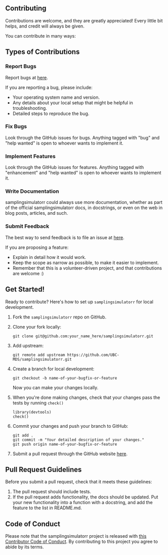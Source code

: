 
## Contributing

Contributions are welcome, and they are greatly appreciated! Every little bit
helps, and credit will always be given.

You can contribute in many ways:

## Types of Contributions


### Report Bugs

Report bugs at [here](https://github.com/UBC-MDS/samplingsimulatorr/issues).

If you are reporting a bug, please include:

* Your operating system name and version.
* Any details about your local setup that might be helpful in troubleshooting.
* Detailed steps to reproduce the bug.

### Fix Bugs

Look through the GitHub issues for bugs. Anything tagged with "bug" and "help
wanted" is open to whoever wants to implement it.

### Implement Features

Look through the GitHub issues for features. Anything tagged with "enhancement"
and "help wanted" is open to whoever wants to implement it.

### Write Documentation

samplingsimulatorr could always use more documentation, whether as part of the
official samplingsimulatorr docs, in docstrings, or even on the web in blog posts,
articles, and such.

### Submit Feedback

The best way to send feedback is to file an issue at [here](https://github.com/UBC-MDS/samplingsimulatorr/issues).

If you are proposing a feature:

* Explain in detail how it would work.
* Keep the scope as narrow as possible, to make it easier to implement.
* Remember that this is a volunteer-driven project, and that contributions
  are welcome :)

## Get Started!

Ready to contribute? Here's how to set up `samplingsimulatorr` for local development.

1. Fork the `samplingsimulatorr` repo on GitHub.

2. Clone your fork locally:

	```
	git clone git@github.com:your_name_here/samplingsimulatorr.git
	```
3. Add upstream:

	```
	git remote add upstream https://github.com/UBC-MDS/samplingsimulatorr.git
	```

4. Create a branch for local development:

	```
	git checkout -b name-of-your-bugfix-or-feature
	```

   	Now you can make your changes locally.

5. When you're done making changes, check that your changes pass the tests by running `check()`

	```
	library(devtools)
	check()
	```

6. Commit your changes and push your branch to GitHub:

	```
	git add .
	git commit -m "Your detailed description of your changes."
	git push origin name-of-your-bugfix-or-feature
	```

7. Submit a pull request through the GitHub website [here](https://github.com/UBC-MDS/samplingsimulatorr/pulls).

## Pull Request Guidelines

Before you submit a pull request, check that it meets these guidelines:

1. The pull request should include tests.
2. If the pull request adds functionality, the docs should be updated. Put
   your new functionality into a function with a docstring, and add the
   feature to the list in README.md.



## Code of Conduct

Please note that the samplingsimulatorr project is released with [this Contributor Code of Conduct](CONDUCT.md). By contributing to this project you agree to abide by its terms.
